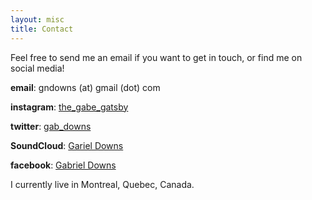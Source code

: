 ```yaml
---
layout: misc
title: Contact
---
```


Feel free to send me an email if you want to get in touch, or find me on social media!

**email**: gndowns (at) gmail (dot) com

**instagram**: [the_gabe_gatsby](https://instagram.com/the_gabe_gatsby)

**twitter**: [gab_downs](https://twitter.com/gab_downs)

**SoundCloud**: [Gariel Downs](https://soundcloud.com/gabriel-downs)

**facebook**: [Gabriel Downs](https://facebook.com/gndowns)

I currently live in Montreal, Quebec, Canada.
